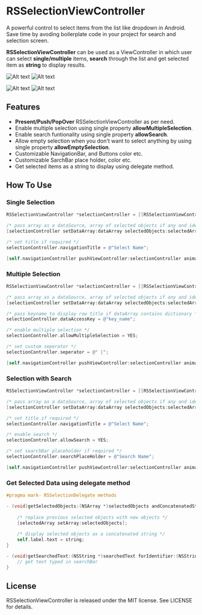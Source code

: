 # RSSelectionViewController

A powerful control to select items from the list like dropdown in Android. Save time by avoding boilerplate code in your project for search and selection screen.

**RSSelectionViewController** can be used as a ViewController in which user can select **single/multiple** items, **search** through the list and get selected item as **string** to display results.




![Alt text](/Images/image1.png?raw=true "Single Selection")             ![Alt text](/Images/image2.png?raw=true "Multiple Selection")



![Alt text](/Images/image3.png?raw=true "Search")                 ![Alt text](/Images/image4.png?raw=true "Customize Theme")



## Features

- **Present/Push/PopOver** RSSelectionViewController as per need.
- Enable multiple selection using single property **allowMultipleSelection**.
- Enable search funtionality using single property **allowSearch**.
- Allow empty selection when you don't want to select anything by using single property **allowEmptySelection**.
- Customizable NavigationBar, and Buttons color etc.
- Customizable SarchBar place holder, color etc.
- Get selected items as a string to display using delegate method.


## How To Use

### Single Selection

```objective-c
RSSelectionViewController *selectionController = [[RSSelectionViewController alloc] initWithNibName:NSStringFromClass([RSSelectionViewController class]) bundle:nil];

/* pass array as a dataSource, array of selected objects if any and identifier if required */
[selectionController setDataArray:dataArray selectedObjects:selectedArray andDelegate:self forIdentifier:identifier];

/* set title if required */
selectionController.navigationTitle = @"Select Name";

[self.navigationController pushViewController:selectionController animated:YES];
```

### Multiple Selection

```objective-c
RSSelectionViewController *selectionController = [[RSSelectionViewController alloc] initWithNibName:NSStringFromClass([RSSelectionViewController class]) bundle:nil];

/* pass array as a dataSource, array of selected objects if any and identifier if required */
[selectionController setDataArray:dataArray selectedObjects:selectedArray andDelegate:self forIdentifier:identifier];

/* pass keyname to display row title if dataArray contains dictionary */
selectionController.dataAccessKey = @"key_name";

/* enable multiple selection */
selectionController.allowMultipleSelection = YES;

/* set custom seperator */
selectionController.seperator = @" |";

[self.navigationController pushViewController:selectionController animated:YES];
```

### Selection with Search

```objective-c
RSSelectionViewController *selectionController = [[RSSelectionViewController alloc] initWithNibName:NSStringFromClass([RSSelectionViewController class]) bundle:nil];

/* pass array as a dataSource, array of selected objects if any and identifier if required */
[selectionController setDataArray:dataArray selectedObjects:selectedArray andDelegate:self forIdentifier:identifier];

/* set title if required */
selectionController.navigationTitle = @"Select Name";

/* enable search */
selectionController.allowSearch = YES;

/* set searchBar placeholder if required */
selectionController.searchPlaceHolder = @"Search Name";

[self.navigationController pushViewController:selectionController animated:YES];
```

### Get Selected Data using delegate method

```objective-c
#pragma mark- RSSelectionDelegate methods

- (void)getSelectedObjects:(NSArray *)selectedObjects andConcatenatedString:(NSString *)string forIdentifier:(NSString *)identifier {
    
    /* replace previous selected objects with new objects */
    [selectedArray setArray:selectedObjects];
    
    /* display selected objects as a concatenated string */
    self.label.text = string;
}

- (void)getSearchedText:(NSString *)searchedText forIdentifier:(NSString *)identifier {
    // get text typed in searchBar 
}
```


## License

RSSelectionViewController is released under the MIT license. See LICENSE for details.


